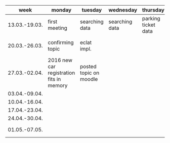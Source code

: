 week | monday | tuesday | wednesday | thursday | friday | saturday | sunday
--- | --- | --- | --- | --- | --- | --- | ---
13.03.-19.03. | first meeting | searching data | searching data | parking ticket data | vechile registration data | apriori impl. | planning topics
20.03.-26.03. | confirming topic | eclat impl. |   |   | data dl and extract method | counting null cells by rows | analyzing data features
27.03.-02.04. | 2016 new car registration fits in memory | posted topic on moodle |   |   | topic dl | interestingness measures |
03.04.-09.04. |   |   |   |   |   |   |
10.04.-16.04. |   |   |   |   |   |   |
17.04.-23.04. |   |   |   |   |   |   |
24.04.-30.04. |   |   |   |   |   |   |
01.05.-07.05. |   |   |   |   | submission dl |   |
